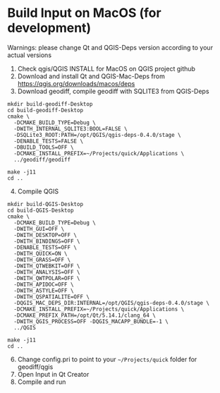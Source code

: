 # Build Input on MacOS (for development)

Warnings: please change Qt and QGIS-Deps version according to your actual versions

1. Check qgis/QGIS INSTALL for MacOS on QGIS project github
2. Download and install Qt and QGIS-Mac-Deps from https://qgis.org/downloads/macos/deps
3. Download geodiff, compile geodiff with SQLITE3 from QGIS-Deps
```
mkdir build-geodiff-Desktop
cd build-geodiff-Desktop
cmake \
  -DCMAKE_BUILD_TYPE=Debug \
  -DWITH_INTERNAL_SQLITE3:BOOL=FALSE \
  -DSQLite3_ROOT:PATH=/opt/QGIS/qgis-deps-0.4.0/stage \
  -DENABLE_TESTS=FALSE \
  -DBUILD_TOOLS=OFF \
  -DCMAKE_INSTALL_PREFIX=~/Projects/quick/Applications \
  ../geodiff/geodiff
 
make -j11
cd ..
```
4. Compile QGIS 
```
mkdir build-QGIS-Desktop
cd build-QGIS-Desktop
cmake \
  -DCMAKE_BUILD_TYPE=Debug \
  -DWITH_GUI=OFF \
  -DWITH_DESKTOP=OFF \
  -DWITH_BINDINGS=OFF \
  -DENABLE_TESTS=OFF \
  -DWITH_QUICK=ON \
  -DWITH_GRASS=OFF \
  -DWITH_QTWEBKIT=OFF \
  -DWITH_ANALYSIS=OFF \
  -DWITH_QWTPOLAR=OFF \
  -DWITH_APIDOC=OFF \
  -DWITH_ASTYLE=OFF \
  -DWITH_QSPATIALITE=OFF \
  -DQGIS_MAC_DEPS_DIR:INTERNAL=/opt/QGIS/qgis-deps-0.4.0/stage \
  -DCMAKE_INSTALL_PREFIX=~/Projects/quick/Applications \
  -DCMAKE_PREFIX_PATH=/opt/Qt/5.14.1/clang_64 \
  -DWITH_QGIS_PROCESS=OFF -DQGIS_MACAPP_BUNDLE=-1 \
  ../QGIS

make -j11 
cd ..
```

6. Change config.pri to point to your `~/Projects/quick` folder for geodiff/qgis
7. Open Input in Qt Creator
8. Compile and run
